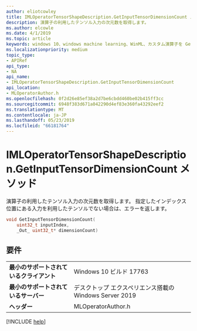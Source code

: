 ```yaml
---
author: eliotcowley
title: IMLOperatorTensorShapeDescription.GetInputTensorDimensionCount メソッド
description: 演算子の利用したテンソル入力の次元数を取得します。
ms.author: elcowle
ms.date: 4/1/2019
ms.topic: article
keywords: windows 10、windows machine learning、WinML、カスタム演算子を GetInputTensorDimensionCount
ms.localizationpriority: medium
topic_type:
- APIRef
api_type:
- NA
api_name:
- IMLOperatorTensorShapeDescription.GetInputTensorDimensionCount
api_location:
- MLOperatorAuthor.h
ms.openlocfilehash: 0f2d26e85ef38a2d7be6cbdd460be02b415ff3cc
ms.sourcegitcommit: 6948f383d671a042290d4ef83e360fa43292eef2
ms.translationtype: MT
ms.contentlocale: ja-JP
ms.lasthandoff: 05/23/2019
ms.locfileid: "66181764"
---
```

# <a name="imloperatortensorshapedescriptiongetinputtensordimensioncount-method"></a>IMLOperatorTensorShapeDescription.GetInputTensorDimensionCount メソッド

演算子の利用したテンソル入力の次元数を取得します。 指定したインデックス位置にある入力を利用したテンソルでない場合は、エラーを返します。

```cpp
void GetInputTensorDimensionCount(
    uint32_t inputIndex, 
    _Out_ uint32_t* dimensionCount)
```

## <a name="requirements"></a>要件

| | |
|-|-|
| **最小のサポートされているクライアント** | Windows 10 ビルド 17763 |
| **最小のサポートされているサーバー** | デスクトップ エクスペリエンス搭載の Windows Server 2019 |
| **ヘッダー** | MLOperatorAuthor.h |

[!INCLUDE [help](../../includes/get-help.md)]
